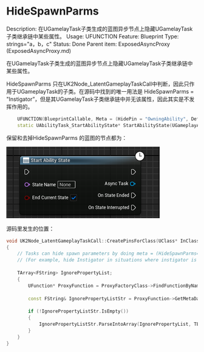 # HideSpawnParms

Description: 在UGamelayTask子类生成的蓝图异步节点上隐藏UGamelayTask子类继承链中某些属性。
Usage: UFUNCTION
Feature: Blueprint
Type: strings="a，b，c"
Status: Done
Parent item: ExposedAsyncProxy (ExposedAsyncProxy.md)

在UGamelayTask子类生成的蓝图异步节点上隐藏UGamelayTask子类继承链中某些属性。

HideSpawnParms 只在UK2Node_LatentGameplayTaskCall中判断，因此只作用于UGameplayTask的子类。在源码中找到的唯一用法是 HideSpawnParms = "Instigator”，但是其UGamelayTask子类继承链中并无该属性，因此其实是不发挥作用的。

```cpp
	UFUNCTION(BlueprintCallable, Meta = (HidePin = "OwningAbility", DefaultToSelf = "OwningAbility", BlueprintInternalUseOnly = "true", HideSpawnParms = "Instigator"), Category = "Ability|Tasks")
	static UAbilityTask_StartAbilityState* StartAbilityState(UGameplayAbility* OwningAbility, FName StateName, bool bEndCurrentState = true);
```

保留和去掉HideSpawnParms 的蓝图的节点都为：

![Untitled](HideSpawnParms/Untitled.png)

源码里发生的位置：

```cpp
void UK2Node_LatentGameplayTaskCall::CreatePinsForClass(UClass* InClass)
{
	// Tasks can hide spawn parameters by doing meta = (HideSpawnParms="PropertyA,PropertyB")
	// (For example, hide Instigator in situations where instigator is not relevant to your task)

	TArray<FString> IgnorePropertyList;
	{
		UFunction* ProxyFunction = ProxyFactoryClass->FindFunctionByName(ProxyFactoryFunctionName);
	
		const FString& IgnorePropertyListStr = ProxyFunction->GetMetaData(FName(TEXT("HideSpawnParms")));
	
		if (!IgnorePropertyListStr.IsEmpty())
		{
			IgnorePropertyListStr.ParseIntoArray(IgnorePropertyList, TEXT(","), true);
		}
	}
}
```